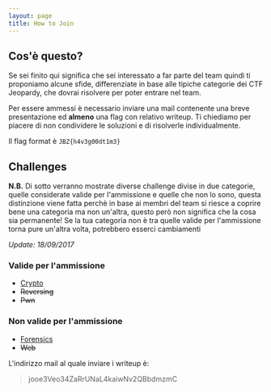 ```yaml
---
layout: page
title: How to Join
---
```


## Cos'è questo? 
Se sei finito qui significa che sei interessato a far parte del team quindi ti proponiamo alcune sfide, differenziate in base alle tipiche categorie dei CTF Jeopardy, che dovrai risolvere per poter entrare nel team.

Per essere ammessi è necessario inviare una mail contenente una breve presentazione ed **almeno** una flag con relativo writeup. Ti chiediamo per piacere di non condividere le soluzioni e di risolverle individualmente.
 
Il flag format è `JBZ{h4v3g00dt1m3}`
 
## Challenges

**N.B.** Di sotto verranno mostrate diverse challenge divise in due categorie, quelle considerate valide per l'ammissione e quelle che non lo sono, questa distinzione viene fatta perchè in base ai membri del team si riesce a coprire bene una categoria ma non un'altra, questo però non significa che la cosa sia permanente! Se la tua categoria non è tra quelle valide per l'ammissione torna pure un'altra volta, potrebbero esserci cambiamenti

*Update: 18/09/2017*

### Valide per l'ammissione
- [Crypto](https://github.com/jbzteam/capturetheflag.it/blob/master/Challenges/Crypto/JBZCryptoChall.tar.xz?raw=true)
- ~~Reversing~~
- ~~Pwn~~

### Non valide per l'ammissione
- [Forensics](https://github.com/jbzteam/capturetheflag.it/blob/master/Challenges/Forensics/JBZStegoChall.7z?raw=true)
- ~~Web~~


L'indirizzo mail al quale inviare i writeup è:
> jooe3Veo34ZaRrUNaL4kaiwNv2QBbdmzmC


